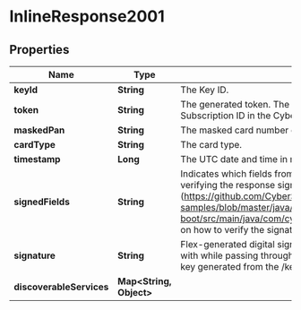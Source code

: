 
# InlineResponse2001

## Properties
Name | Type | Description | Notes
------------ | ------------- | ------------- | -------------
**keyId** | **String** | The Key ID. |  [optional]
**token** | **String** | The generated token. The token replaces card data and is used as the Subscription ID in the CyberSource Simple Order API or SCMP API. |  [optional]
**maskedPan** | **String** | The masked card number displaying the first 6 digits and the last 4 digits. |  [optional]
**cardType** | **String** | The card type. |  [optional]
**timestamp** | **Long** | The UTC date and time in milliseconds at which the signature was generated. |  [optional]
**signedFields** | **String** | Indicates which fields from the response make up the data that is used when verifying the response signature. See the [sample code] (https://github.com/CyberSource/cybersource-flex-samples/blob/master/java/spring-boot/src/main/java/com/cybersource/flex/application/CheckoutController.java) on how to verify the signature. |  [optional]
**signature** | **String** | Flex-generated digital signature. To ensure the values have not been tampered with while passing through the client, verify this server-side using the public key generated from the /keys resource. |  [optional]
**discoverableServices** | **Map&lt;String, Object&gt;** |  |  [optional]



